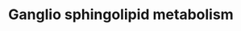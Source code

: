 ---
annotations:
- type: Pathway Ontology
  value: sphingolipid metabolic pathway
authors:
- Mkutmon
- MaintBot
- Eweitz
description: ''
last-edited: 2021-05-21
organisms:
- Bos taurus
redirect_from:
- /index.php/Pathway:WP3219
- /instance/WP3219
schema-jsonld:
- '@context': https://schema.org/
  '@id': https://wikipathways.github.io/pathways/WP3219.html
  '@type': Dataset
  creator:
    '@type': Organization
    name: WikiPathways
  description: ''
  keywords:
  - GM2
  - GM3
  - SLC33A1
  - ST3GAL1
  - GD2
  - GP1c
  - GA1
  - GD1b
  - GD1c
  - GT1a
  - GM1b
  - ST6GALNAC6
  - GQ1c
  - GALGT
  - A3GALT2
  - ST8SIA1
  - GT3
  - FUT1
  - ST3GAL5
  - ST8SIA3
  - GT1c
  - GT2
  - GT1b
  - B3GALT4
  - SIAT4B
  - GD3
  - GM1a
  - ST8SIA5
  - GQ1bA
  - LacCer
  - GD1a
  - GA2
  - B3GALT1
  license: CC0
  name: Ganglio sphingolipid metabolism
seo: CreativeWork
title: Ganglio sphingolipid metabolism
wpid: WP3219
---